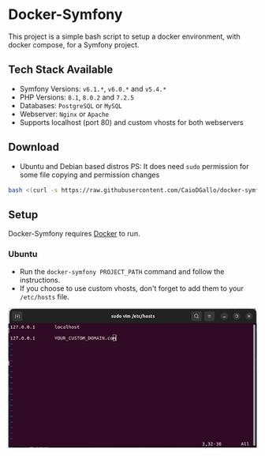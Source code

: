 # Docker-Symfony

This project is a simple bash script to setup a docker environment, with docker compose, for a Symfony project.

## Tech Stack Available

- Symfony Versions: `v6.1.*`, `v6.0.*` and `v5.4.*`
- PHP Versions: `8.1`, `8.0.2` and `7.2.5`
- Databases: `PostgreSQL` or `MySQL`
- Webserver: `Nginx` or `Apache`
- Supports localhost (port 80) and custom vhosts for both webservers

## Download

- Ubuntu and Debian based distros 
PS: It does need `sudo` permission for some file copying and permission changes
```sh
bash <(curl -s https://raw.githubusercontent.com/CaioDGallo/docker-symfony/main/install.sh)
```

## Setup

Docker-Symfony requires [Docker](https://docs.docker.com/engine/install/) to run.

### Ubuntu

- Run the `docker-symfony PROJECT_PATH` command and follow the instructions.
- If you choose to use custom vhosts, don't forget to add them to your `/etc/hosts` file.

![VHOSTS](docs/vhosts.png?raw=true "vhosts instruction")